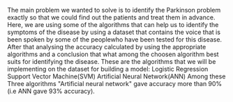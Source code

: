 The main problem we wanted to solve is to identify the Parkinson problem exactly so that we could find out the patients and treat them in advance.
Here, we are using some of the algorithms that can help us to identify the  symptoms of the disease by using a dataset that contains the voice that is been spoken by some of the peoplewho have been tested for this disease.
After that analysing the accuracy calculated by using the appropriate algorithms and  a conclusion that what among the choosen algorithm best suits for identifying the disease.
These are the algorithms that we will be implementing on the dataset for building a model: 
Logistic Regression 
Support Vector Machine(SVM) 
Artificial Neural Network(ANN)
Among these Three algorithms "Artificial neural network" gave accuracy more than 90% (i.e ANN gave 93% accuracy).
